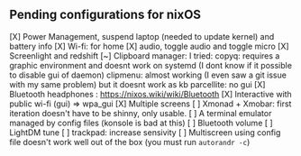 ## Pending configurations for nixOS

[X] Power Management, suspend laptop (needed to update kernel) and battery info
[X] Wi-fi: for home
[X] audio, toggle audio and toggle micro
[X] Screenlight and redshift
[~] Clipboard manager: I tried:
       copyq: requires a graphic environment and doesnt work on systemd (I dont know if it possible to disable gui of daemon)
       clipmenu: almost working (I even saw a git issue with my same problem) but it doesnt work as kb
       parcellite: no gui
[X] Bluetooth headphones : https://nixos.wiki/wiki/Bluetooth
[X] Interactive with public wi-fi (gui) => wpa_gui
[X] Multiple screens
[ ] Xmonad + Xmobar: first iteration doesn't have to be shinny, only usable.
[ ] A terminal emulator managed by config files (konsole is bad at this)
[ ] Bluetooth volume
[ ] LightDM tune
[ ] trackpad: increase sensivity
[ ] Multiscreen using config file doesn't work well out of the box (you must run `autorandr -c`)

